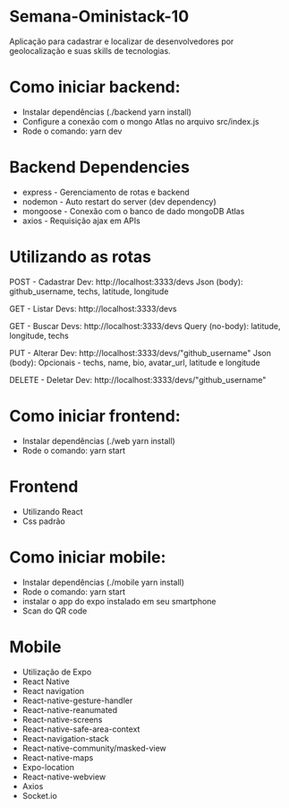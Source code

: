 # Semana-Oministack-10
Aplicação para cadastrar e localizar de desenvolvedores por geolocalização e suas skills de tecnologias.

# Como iniciar backend:
 - Instalar dependências (./backend yarn install)
- Configure a conexão com o mongo Atlas no arquivo src/index.js
- Rode o comando: yarn dev

# Backend Dependencies
- express - Gerenciamento de rotas e backend
- nodemon - Auto restart do server (dev dependency)
- mongoose - Conexão com o banco de dado mongoDB Atlas
- axios - Requisição ajax em APIs

# Utilizando as rotas
POST - Cadastrar Dev: http://localhost:3333/devs
Json (body): github_username, techs, latitude, longitude

GET - Listar Devs: http://localhost:3333/devs

GET - Buscar Devs: http://localhost:3333/devs
Query (no-body): latitude, longitude, techs

PUT - Alterar Dev: http://localhost:3333/devs/"github_username"
Json (body): Opcionais - techs, name, bio, avatar_url, latitude e longitude

DELETE - Deletar Dev: http://localhost:3333/devs/"github_username"

# Como iniciar frontend:
- Instalar dependências (./web yarn install)
- Rode o comando: yarn start

# Frontend
- Utilizando React
- Css padrão

# Como iniciar mobile:
- Instalar dependências (./mobile yarn install)
- Rode o comando: yarn start
- instalar o app do expo instalado em seu smartphone
- Scan do QR code
 
# Mobile
- Utilização de Expo
- React Native
- React navigation
- React-native-gesture-handler
- React-native-reanumated
- React-native-screens
- React-native-safe-area-context
- React-navigation-stack
- React-native-community/masked-view
- React-native-maps
- Expo-location
- React-native-webview
- Axios
- Socket.io

